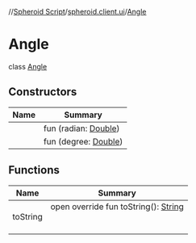 //[Spheroid Script](../../index.md)/[spheroid.client.ui](../index.md)/[Angle](index.md)



# Angle  
 class [Angle](index.md)   


## Constructors  
  
|  Name|  Summary| 
|---|---|
| [<init>](-init-.md)|  fun [<init>](-init-.md)(radian: [Double](../../spheroid/-double/index.md))   <br>
| [<init>](-init-.md)|  fun [<init>](-init-.md)(degree: [Double](../../spheroid/-double/index.md))   <br>


## Functions  
  
|  Name|  Summary| 
|---|---|
| toString| open override fun toString(): [String](../../spheroid/-string/index.md)  <br><br><br>

